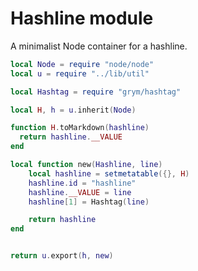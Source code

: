 # Hashline module

   A minimalist Node container for a hashline.

```lua
local Node = require "node/node"
local u = require "../lib/util"

local Hashtag = require "grym/hashtag"

local H, h = u.inherit(Node)

function H.toMarkdown(hashline)
  return hashline.__VALUE
end

local function new(Hashline, line)
    local hashline = setmetatable({}, H)
    hashline.id = "hashline"
    hashline.__VALUE = line
    hashline[1] = Hashtag(line)

    return hashline 
end


return u.export(h, new)
```
